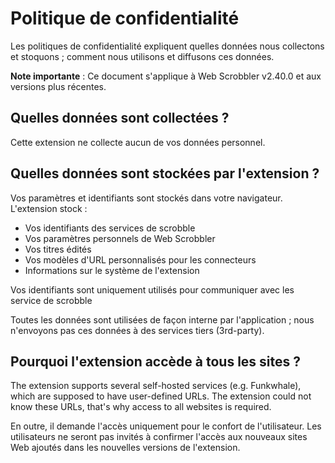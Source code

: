 # Politique de confidentialité

Les politiques de confidentialité expliquent quelles données nous collectons et stoquons ; comment nous utilisons et diffusons ces données.

**Note importante** : Ce document s'applique à Web Scrobbler v2.40.0 et aux versions plus récentes.

## Quelles données sont collectées ?

Cette extension ne collecte aucun de vos données personnel.

## Quelles données sont stockées par l'extension ?

Vos paramètres et identifiants sont stockés dans votre navigateur. L'extension stock :

- Vos identifiants des services de scrobble
- Vos paramètres personnels de Web Scrobbler
- Vos titres édités
- Vos modèles d'URL personnalisés pour les connecteurs
- Informations sur le système de l'extension

Vos identifiants sont uniquement utilisés pour communiquer avec les service de scrobble

Toutes les données sont utilisées de façon interne par l'application ; nous n'envoyons pas ces données à des services tiers (3rd-party).

## Pourquoi l'extension accède à tous les sites ?

The extension supports several self-hosted services (e.g. Funkwhale), which are supposed to have user-defined URLs. The extension could not know these URLs, that's why access to all websites is required.

En outre, il demande l'accès uniquement pour le confort de l'utilisateur. Les utilisateurs ne seront pas invités à confirmer l'accès aux nouveaux sites Web ajoutés dans les nouvelles versions de l'extension.

